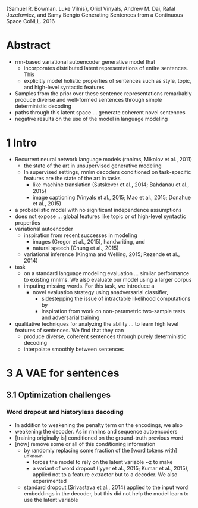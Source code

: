 {Samuel R. Bowman, Luke Vilnis}, Oriol Vinyals, Andrew M. Dai, Rafal
  Jozefowicz, and Samy Bengio
Generating Sentences from a Continuous Space
CoNLL. 2016

# Abstract

* rnn-based variational autoencoder generative model that
  * incorporates distributed latent representations of entire sentences. This
  * explicitly model holistic properties of sentences such as
    style, topic, and high-level syntactic features
* Samples from the prior over these sentence representations remarkably produce
  diverse and well-formed sentences through simple deterministic decoding
* paths through this latent space ... generate coherent novel sentences
* negative results on the use of the model in language modeling

# 1 Intro

* Recurrent neural network language models (rnnlms, Mikolov et al., 2011)
  * the state of the art in unsupervised generative modeling
  * In supervised settings, rnnlm decoders conditioned on task-specific
    features are the state of the art in tasks
    * like machine translation (Sutskever et al., 2014; Bahdanau et al., 2015)
    * image captioning 
      (Vinyals et al., 2015; Mao et al., 2015; Donahue et al., 2015)
* a probabilistic model with no significant independence assumptions
* does not expose ... global features like topic or of high-level syntactic
  properties
* variational autoencoder
  * inspiration from recent successes in modeling
    * images (Gregor et al., 2015), handwriting, and
    * natural speech (Chung et al., 2015)
  * variational inference (Kingma and Welling, 2015; Rezende et al., 2014)
* task
  * on a standard language modeling evaluation ... similar performance to
    existing rnnlms.  We also evaluate our model using a larger corpus
  * imputing missing words. For this task, we introduce a
    * novel evaluation strategy using anadversarial classifier, 
      * sidestepping the issue of intractable likelihood computations by
      * inspiration from work on non-parametric two-sample tests and
        adversarial training
* qualitative techniques for analyzing the ability ... to learn high level
  features of sentences. We find that they can 
  * produce diverse, coherent sentences through purely deterministic decoding
  * interpolate smoothly between sentences

# 3 A VAE for sentences

## 3.1 Optimization challenges

### Word dropout and historyless decoding

* In addition to weakening the penalty term on the encodings, we also
* weakening the decoder. As in rnnlms and sequence autoencoders
* [training originally is] conditioned on the ground-truth previous word
* [now] remove some or all of this conditioning information
  * by randomly replacing some fraction of the [word tokens with] `unknown`
    * forces the model to rely on the latent variable ~z to make
    * a variant of word dropout (Iyyer et al., 2015; Kumar et al., 2015),
      applied not to a feature extractor but to a decoder. We also experimented
  * standard dropout (Srivastava et al., 2014)
    applied to the input word embeddings in the decoder, but this
    did not help the model learn to use the latent variable

